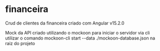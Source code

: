# financeira
Crud de clientes da financeira criado com Angular v15.2.0

Mock da API criado utilizando o mockoon para iniciar o servidor via cli utilizar o comando mockoon-cli start --data ./mockoon-database.json na raiz do projeto


